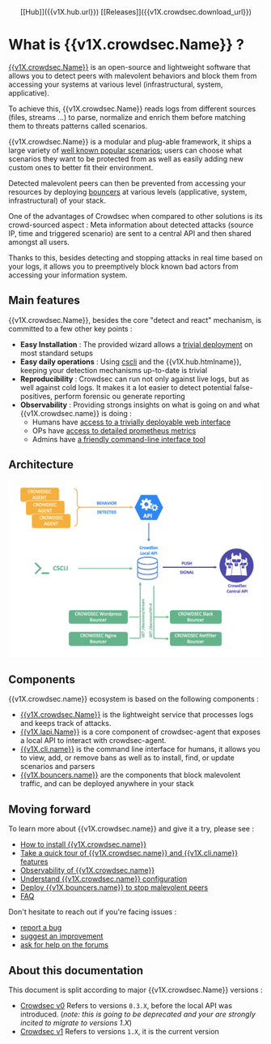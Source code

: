 <center>[[Hub]]({{v1X.hub.url}}) [[Releases]]({{v1X.crowdsec.download_url}})</center>


# What is {{v1X.crowdsec.Name}} ?

[{{v1X.crowdsec.Name}}]({{v1X.crowdsec.url}}) is an open-source and lightweight software that allows you to detect peers with malevolent behaviors and block them from accessing your systems at various level (infrastructural, system, applicative).

To achieve this, {{v1X.crowdsec.Name}} reads logs from different sources (files, streams ...) to parse, normalize and enrich them before matching them to threats patterns called scenarios. 

{{v1X.crowdsec.Name}} is a modular and plug-able framework, it ships a large variety of [well known popular scenarios](https://hub.crowdsec.net/browse/#configurations); users can choose what scenarios they want to be protected from as well as easily adding new custom ones to better fit their environment.

Detected malevolent peers can then be prevented from accessing your resources by deploying [bouncers]({{v1X.hub.bouncers_url}}) at various levels (applicative, system, infrastructural) of your stack.

One of the advantages of Crowdsec when compared to other solutions is its crowd-sourced aspect : Meta information about detected attacks (source IP, time and triggered scenario) are sent to a central API and then shared amongst all users.

Thanks to this, besides detecting and stopping attacks in real time based on your logs, it allows you to preemptively block known bad actors from accessing your information system.


## Main features

{{v1X.crowdsec.Name}}, besides the core "detect and react" mechanism,  is committed to a few other key points :

 - **Easy Installation** : The provided wizard allows a [trivial deployment](/Crowdsec/v1/getting_started/installation/#using-the-interactive-wizard) on most standard setups
 - **Easy daily operations** : Using [cscli](/Crowdsec/v1/cscli/cscli_upgrade/) and the {{v1X.hub.htmlname}}, keeping your detection mechanisms up-to-date is trivial
 - **Reproducibility** : Crowdsec can run not only against live logs, but as well against cold logs. It makes it a lot easier to detect potential false-positives, perform forensic ou generate reporting
 - **Observability** : Providing strongs insights on what is going on and what {{v1X.crowdsec.name}} is doing :
    - Humans have [access to a trivially deployable web interface](/Crowdsec/v1/observability/dashboard/)
    - OPs have [access to detailed prometheus metrics](/Crowdsec/v1/observability/prometheus/)
    - Admins have [a friendly command-line interface tool](/Crowdsec/v1/observability/command_line/)


## Architecture

![Architecture](assets/images/crowdsec_architecture.png)


## Components

{{v1X.crowdsec.name}} ecosystem is based on the following components :

 - [{{v1X.crowdsec.Name}}]({{v1X.crowdsec.url}}) is the lightweight service that processes logs and keeps track of attacks.
 - [{{v1X.lapi.Name}}]({{v1X.lapi.url}}) is a core component of crowdsec-agent that exposes a local API to interact with crowdsec-agent.
 - [{{v1X.cli.name}}]({{v1X.cli.main_doc}}) is the command line interface for humans, it allows you to view, add, or remove bans as well as to install, find, or update scenarios and parsers
 - [{{v1X.bouncers.name}}]({{v1X.hub.bouncers_url}}) are the components that block malevolent traffic, and can be deployed anywhere in your stack

## Moving forward

To learn more about {{v1X.crowdsec.name}} and give it a try, please see :

 - [How to install {{v1X.crowdsec.name}}](/Crowdsec/v1/getting_started/installation/)
 - [Take a quick tour of {{v1X.crowdsec.name}} and {{v1X.cli.name}} features](/Crowdsec/v1/getting_started/crowdsec-tour/)
 - [Observability of {{v1X.crowdsec.name}}](/Crowdsec/v1/observability/overview/)
 - [Understand {{v1X.crowdsec.name}} configuration](/Crowdsec/v1/getting_started/concepts/)
 - [Deploy {{v1X.bouncers.name}} to stop malevolent peers](/Crowdsec/v1/bouncers/)
 - [FAQ](/faq/)

Don't hesitate to reach out if you're facing issues :

 - [report a bug](https://github.com/crowdsecurity/crowdsec/issues/new?assignees=&labels=bug&template=bug_report.md&title=Bug%2F)
 - [suggest an improvement](https://github.com/crowdsecurity/crowdsec/issues/new?assignees=&labels=enhancement&template=feature_request.md&title=Improvment%2F)
 - [ask for help on the forums](https://discourse.crowdsec.net)


## About this documentation

This document is split according to major {{v1X.crowdsec.Name}} versions :

 - [Crowdsec v0](/Crowdsec/v0/) Refers to versions `0.3.X`, before the local API was introduced. (_note: this is going to be deprecated and your are strongly incited to migrate to versions 1.X_)
 - [Crowdsec v1](/Crowdsec/v1/) Refers to versions `1.X`, it is the current version
